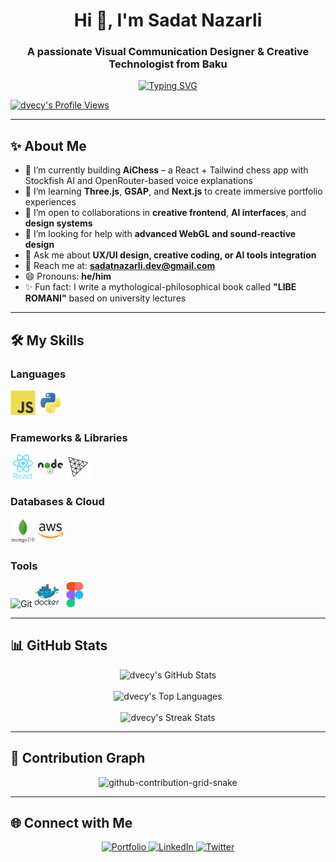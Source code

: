 <h1 align="center">Hi 👋, I'm Sadat Nazarli</h1>
<h3 align="center">A passionate Visual Communication Designer & Creative Technologist from Baku</h3>

<p align="center">
  <a href="https://git.io/typing-svg">
    <img src="https://readme-typing-svg.demolab.com?font=Fira+Code&weight=600&size=25&pause=1000&color=36BCF7&center=true&vCenter=true&random=false&width=435&lines=Always+learning+new+things;Designing+meaningful+interactions;Building+AI+powered+experiences;Lover+of+minimalism+and+motion" alt="Typing SVG" />
  </a>
</p>

<p align="left">
  <a href="https://komarev.com/ghpvc/?username=dvecy">
    <img src="https://komarev.com/ghpvc/?username=dvecy&label=Profile%20views&color=0e75b6&style=flat" alt="dvecy's Profile Views" />
  </a>
</p>

---

## ✨ About Me

* 🚀 I’m currently building **AiChess** – a React + Tailwind chess app with Stockfish AI and OpenRouter-based voice explanations
* 🌱 I’m learning **Three.js**, **GSAP**, and **Next.js** to create immersive portfolio experiences
* 🤝 I’m open to collaborations in **creative frontend**, **AI interfaces**, and **design systems**
* 🤔 I’m looking for help with **advanced WebGL and sound-reactive design**
* 💬 Ask me about **UX/UI design, creative coding, or AI tools integration**
* 📧 Reach me at: **sadatnazarli.dev@gmail.com**
* 😄 Pronouns: **he/him**
* ✨ Fun fact: I write a mythological-philosophical book called **"LIBE ROMANI"** based on university lectures

---

## 🛠️ My Skills

### Languages
<p>
  <img src="https://raw.githubusercontent.com/devicons/devicon/master/icons/javascript/javascript-original.svg" width="40" height="40" alt="JavaScript"/>
  <img src="https://raw.githubusercontent.com/devicons/devicon/master/icons/python/python-original.svg" width="40" height="40" alt="Python"/>
</p>

### Frameworks & Libraries
<p>
  <img src="https://raw.githubusercontent.com/devicons/devicon/master/icons/react/react-original-wordmark.svg" width="40" height="40" alt="React"/>
  <img src="https://raw.githubusercontent.com/devicons/devicon/master/icons/nodejs/nodejs-original-wordmark.svg" width="40" height="40" alt="Node.js"/>
  <img src="https://raw.githubusercontent.com/devicons/devicon/master/icons/threejs/threejs-original.svg" width="40" height="40" alt="Three.js"/>
</p>

### Databases & Cloud
<p>
  <img src="https://raw.githubusercontent.com/devicons/devicon/master/icons/mongodb/mongodb-original-wordmark.svg" width="40" height="40" alt="MongoDB"/>
  <img src="https://raw.githubusercontent.com/devicons/devicon/master/icons/amazonwebservices/amazonwebservices-original-wordmark.svg" width="40" height="40" alt="AWS"/>
</p>

### Tools
<p>
  <img src="https://www.vectorlogo.zone/logos/git-scm/git-scm-icon.svg" width="40" height="40" alt="Git"/>
  <img src="https://raw.githubusercontent.com/devicons/devicon/master/icons/docker/docker-original-wordmark.svg" width="40" height="40" alt="Docker"/>
  <img src="https://raw.githubusercontent.com/devicons/devicon/master/icons/figma/figma-original.svg" width="40" height="40" alt="Figma"/>
</p>

---

## 📊 GitHub Stats

<p align="center">
  <img src="https://github-readme-stats.vercel.app/api?username=dvecy&show_icons=true&locale=en&theme=tokyonight&hide_border=true&count_private=true&include_all_commits=true" alt="dvecy's GitHub Stats" />
  <br><br>
  <img src="https://github-readme-stats.vercel.app/api/top-langs/?username=dvecy&layout=compact&locale=en&theme=tokyonight&hide_border=true&langs_count=8" alt="dvecy's Top Languages" />
  <br><br>
  <img src="https://github-readme-streak-stats.herokuapp.com/?user=dvecy&theme=tokyonight&hide_border=true" alt="dvecy's Streak Stats" />
</p>

---

## 🐍 Contribution Graph

<p align="center">
  <picture>
    <source media="(prefers-color-scheme: dark)" srcset="https://raw.githubusercontent.com/dvecy/dvecy/output/github-contribution-grid-snake-dark.svg" />
    <source media="(prefers-color-scheme: light)" srcset="https://raw.githubusercontent.com/dvecy/dvecy/output/github-contribution-grid-snake.svg" />
    <img alt="github-contribution-grid-snake" src="https://raw.githubusercontent.com/dvecy/dvecy/output/github-contribution-grid-snake.svg" />
  </picture>
</p>

---

## 🌐 Connect with Me

<p align="center">
  <a href="https://dvecy.vercel.app" target="_blank">
    <img src="https://img.shields.io/badge/Portfolio-FF5722?style=flat&logo=google-chrome&logoColor=white" alt="Portfolio" />
  </a>
  <a href="https://linkedin.com/in/dvecy" target="_blank">
    <img src="https://img.shields.io/badge/LinkedIn-0077B5?style=flat&logo=linkedin&logoColor=white" alt="LinkedIn" />
  </a>
  <a href="https://twitter.com/dvecy" target="_blank">
    <img src="https://img.shields.io/badge/Twitter-1DA1F2?style=flat&logo=twitter&logoColor=white" alt="Twitter" />
  </a>
</p>
